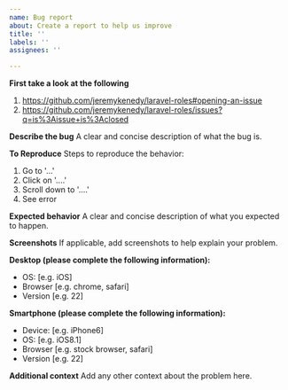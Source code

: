 ```yaml
---
name: Bug report
about: Create a report to help us improve
title: ''
labels: ''
assignees: ''

---
```


**First take a look at the following**
1. https://github.com/jeremykenedy/laravel-roles#opening-an-issue 
2. https://github.com/jeremykenedy/laravel-roles/issues?q=is%3Aissue+is%3Aclosed

**Describe the bug**
A clear and concise description of what the bug is.

**To Reproduce**
Steps to reproduce the behavior:
1. Go to '...'
2. Click on '....'
3. Scroll down to '....'
4. See error

**Expected behavior**
A clear and concise description of what you expected to happen.

**Screenshots**
If applicable, add screenshots to help explain your problem.

**Desktop (please complete the following information):**
 - OS: [e.g. iOS]
 - Browser [e.g. chrome, safari]
 - Version [e.g. 22]

**Smartphone (please complete the following information):**
 - Device: [e.g. iPhone6]
 - OS: [e.g. iOS8.1]
 - Browser [e.g. stock browser, safari]
 - Version [e.g. 22]

**Additional context**
Add any other context about the problem here.
